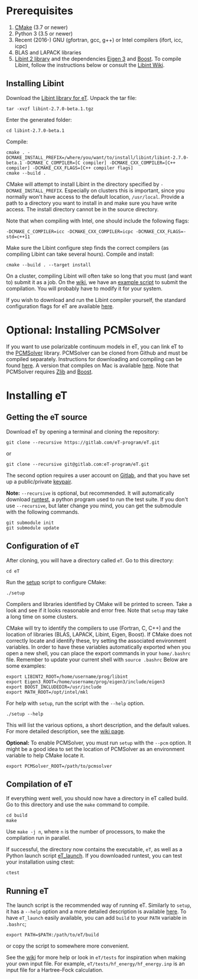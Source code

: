 # Prerequisites
1. [CMake](https://cmake.org/) (3.7 or newer)
2. Python 3 (3.5 or newer)
3. Recent (2016-) GNU (gfortran, gcc, g++) or Intel compilers (ifort, icc, icpc) 
4. BLAS and LAPACK libraries
5. [Libint 2 library](https://github.com/evaleev/libint)
and the dependencies [Eigen 3](http://eigen.tuxfamily.org/index.php?title=Main_Page) and [Boost](https://www.boost.org). 
To compile Libint, follow the instructions below or consult the [Libint Wiki](https://github.com/evaleev/libint/wiki).

## Installing Libint
Download the [Libint library for eT](https://www.etprogram.org/libint/libint-2.7.0-beta.1.tgz). 
Unpack the tar file:
```shell
tar -xvzf libint-2.7.0-beta.1.tgz
```
Enter the generated folder:
```shell
cd libint-2.7.0-beta.1
```
Compile:
```shell
cmake . -DCMAKE_INSTALL_PREFIX=/where/you/want/to/install/libint/libint-2.7.0-beta.1 -DCMAKE_C_COMPILER=[C compiler] -DCMAKE_CXX_COMPILER=[C++ compiler] -DCMAKE_CXX_FLAGS=[C++ compiler flags]
cmake --build .
```
CMake will attempt to install Libint in the directory specified by `-DCMAKE_INSTALL_PREFIX`. 
Especially on clusters this is important, 
since you normally won't have access to the default location, `/usr/local`. 
Provide a path to a directory you want to install in and make sure you have write access.
The install directory cannot be in the source directory.

Note that when compiling with Intel, one should include the following flags:
```shell
-DCMAKE_C_COMPILER=icc -DCMAKE_CXX_COMPILER=icpc -DCMAKE_CXX_FLAGS=-std=c++11
```
Make sure the Libint configure step finds the correct compilers (as compiling Libint can take several hours). Compile and install:
```shell
cmake --build . --target install
```

On a cluster, compiling Libint will often take so long that you must (and want to) submit it as a job.
On the [wiki](https://gitlab.com/eT-program/eT/-/wikis/home), 
we have an [example script](https://gitlab.com/eT-program/eT/-/wikis/Various-guides/Example-script-for-installing-Libint-on-cluster) to submit the compilation. 
You will probably have to modify it for your system.
 
If you wish to download and run the Libint compiler yourself, 
the standard configuration flags for eT are available [here](https://gitlab.com/eT-program/eT/-/wikis/Various-guides/Standard-configuration-for-Libint).


# Optional: Installing PCMSolver
If you want to use polarizable continuum models in eT, 
you can link eT to the [PCMSolver](https://github.com/PCMSolver/pcmsolver) library.
PCMSolver can be cloned from Github and must be compiled separately. 
Instructions for downloading and compiling can be found [here](https://pcmsolver.readthedocs.io/en/stable/). 
A version that compiles on Mac is available [here](https://github.com/eirik-kjonstad/pcmsolver).
Note that PCMSolver requires [Zlib](https://www.zlib.net/) and [Boost](https://www.boost.org).



# Installing eT
## Getting the eT source
Download eT by opening a terminal and cloning the repository:
```shell
git clone --recursive https://gitlab.com/eT-program/eT.git 
```
or
```shell
git clone --recursive git@gitlab.com:eT-program/eT.git 
```
The second option requires a user account on [Gitlab](https://gitlab.com/),
and that you have set up a public/private [keypair](https://docs.gitlab.com/ee/ssh/).

**Note:**
`--recursive` is optional, but recommended. 
It will automatically download [runtest](https://runtest.readthedocs.io/en/latest/), 
a python program used to run the test suite.
If you don't use `--recursive`, 
but later change you mind, 
you can get the submodule with the following commands.
```shell
git submodule init
git submodule update
```

## Configuration of eT
After cloning, 
you will have a directory called `eT`. 
Go to this directory:
```shell
cd eT
```
Run the [setup](https://gitlab.com/eT-program/eT/-/wikis/Using-eT/How-to-use-the-setup-script) script to configure CMake:
```shell
./setup 
```
Compilers and libraries identified by CMake will be printed to screen.
Take a look and see if it looks reasonable and error free.
Note that `setup` may take a long time on some clusters.

CMake will try to identify the compilers to use (Fortran, C, C++) and the location of libraries (BLAS, LAPACK, Libint, Eigen, Boost). 
If CMake does not correctly locate and identify these, 
try setting the associated environment variables.
In order to have these variables automatically exported when you open a new shell, 
you can place the export commands in your `home/.bashrc` file. 
Remember to update your current shell with `source .bashrc` Below are some examples:
```shell
export LIBINT2_ROOT=/home/username/prog/libint
export Eigen3_ROOT=/home/username/prog/eigen3/include/eigen3
export BOOST_INCLUDEDIR=/usr/include
export MATH_ROOT=/opt/intel/mkl
```

For help with `setup`, 
run the script with the `--help` option.
```shell
./setup --help
```
This will list the various options, 
a short description,
and the default values.
For more detailed description, 
see the [wiki page](https://gitlab.com/eT-program/eT/-/wikis/Using-eT/How-to-use-the-setup-script).

**Optional:**
To enable PCMSolver, 
you must run `setup` with the `--pcm` option.
It might be a good idea to set the location of PCMSolver as an environment variable to help CMake locate it.
```shell
export PCMSolver_ROOT=/path/to/pcmsolver
```

## Compilation of eT
If everything went well,
you should now have a directory in eT called build.
Go to this directory and use the `make` command to compile.
```shell
cd build
make
```
Use `make -j n`, where `n` is the number of processors, to make the compilation run in parallel.

If successful, the directory now contains the executable, `eT`, as well as a Python launch script 
[eT_launch](https://gitlab.com/eT-program/eT/-/wikis/Using-eT/How-to-use-the-launch-script). 
If you downloaded runtest,
you can test your installation using ctest:
```shell
ctest
``` 

## Running eT
The launch script is the recommended way of running eT. 
Similarly to `setup`, 
it has a `--help` option 
and a more detailed description is available 
[here](https://gitlab.com/eT-program/eT/-/wikis/Using-eT/How-to-use-the-launch-script).
To have `eT_launch` easily available,
you can add `build` to your `PATH` variable in `.bashrc`;
```shell
export PATH=$PATH:/path/to/eT/build
```
or copy the script to somewhere more convenient.

See the [wiki](https://gitlab.com/eT-program/eT/-/wikis/home) 
for more help or look in `eT/tests` for inspiration when making your own input file.
For example, 
`eT/tests/hf_energy/hf_energy.inp` is an input file for a Hartree-Fock calculation.

